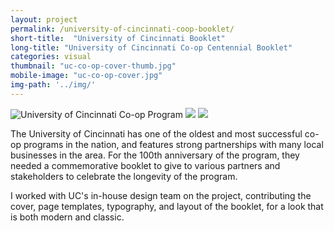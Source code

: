 ```yaml
---
layout: project
permalink: /university-of-cincinnati-coop-booklet/
short-title:  "University of Cincinnati Booklet"
long-title: "University of Cincinnati Co-op Centennial Booklet"
categories: visual
thumbnail: "uc-co-op-cover-thumb.jpg"
mobile-image: "uc-co-op-cover.jpg"
img-path: '../img/'
---
```

<img src="{{page.img-path}}uc-co-op-cover.jpg" alt="University of Cincinnati Co-op Program" />
<img src="{{page.img-path}}uc-co-op-kettering.jpg" alt=" " />
<img src="{{page.img-path}}uc-co-op-lpk.jpg" alt=" " />

The University of Cincinnati has one of the oldest and most successful co-op programs in the nation, and features strong partnerships with many local businesses in the area. For the 100th anniversary of the program, they needed a commemorative booklet to give to various partners and stakeholders to celebrate the longevity of the program.

I worked with UC's in-house design team on the project, contributing the cover, page templates, typography, and layout of the booklet, for a look that is both modern and&nbsp;classic. 